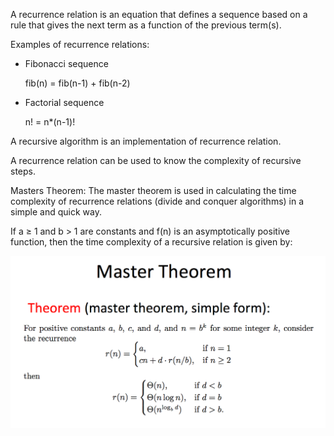 A recurrence relation is an equation that defines a sequence based on a rule that gives the next term as a function of the previous term(s).


Examples of recurrence relations:
- Fibonacci sequence
    
    fib(n) = fib(n-1) + fib(n-2)

- Factorial sequence

    n! = n*(n-1)!

A recursive algorithm is an implementation of recurrence relation.

A recurrence relation can be used to know the complexity of recursive steps.

Masters Theorem:
The master theorem is used in calculating the time complexity of recurrence relations (divide and conquer algorithms) in a simple and quick way.

If a ≥ 1 and b > 1 are constants and f(n) is an asymptotically positive function, then the time complexity of a recursive relation is given by:

![master's theorem](Images/master_theorem.png)